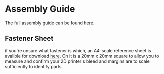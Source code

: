 # Assembly Guide

The full assembly guide can be found [here]().

## Fastener Sheet

if you're unsure what fastener is which, an A4-scale reference sheet is avalible for download [here]().  On it is a 20mm x 20mm square to allow you to measure and confirm your 2D printer's bleed and margins are to scale sufficiently to identify parts.